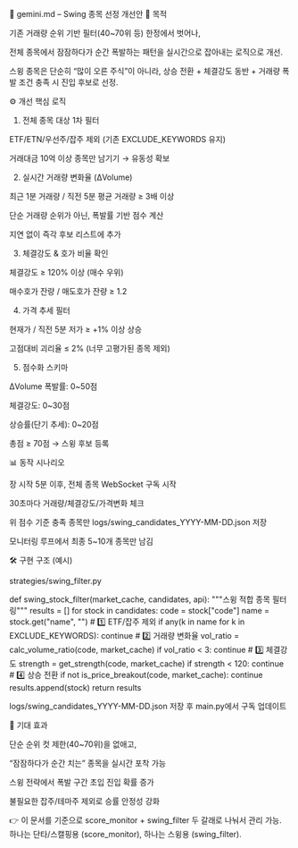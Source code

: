 📄 gemini.md – Swing 종목 선정 개선안
🎯 목적

기존 거래량 순위 기반 필터(40~70위 등) 한정에서 벗어나,

전체 종목에서 잠잠하다가 순간 폭발하는 패턴을 실시간으로 잡아내는 로직으로 개선.

스윙 종목은 단순히 “많이 오른 주식”이 아니라, 상승 전환 + 체결강도 동반 + 거래량 폭발 조건 충족 시 진입 후보로 선정.

⚙️ 개선 핵심 로직
1. 전체 종목 대상 1차 필터

ETF/ETN/우선주/잡주 제외 (기존 EXCLUDE_KEYWORDS 유지)

거래대금 10억 이상 종목만 남기기 → 유동성 확보

2. 실시간 거래량 변화율 (ΔVolume)

최근 1분 거래량 / 직전 5분 평균 거래량 ≥ 3배 이상

단순 거래량 순위가 아닌, 폭발률 기반 점수 계산

지연 없이 즉각 후보 리스트에 추가

3. 체결강도 & 호가 비율 확인

체결강도 ≥ 120% 이상 (매수 우위)

매수호가 잔량 / 매도호가 잔량 ≥ 1.2

4. 가격 추세 필터

현재가 / 직전 5분 저가 ≥ +1% 이상 상승

고점대비 괴리율 ≤ 2% (너무 고평가된 종목 제외)

5. 점수화 스키마

ΔVolume 폭발률: 0~50점

체결강도: 0~30점

상승률(단기 추세): 0~20점

총점 ≥ 70점 → 스윙 후보 등록

📊 동작 시나리오

장 시작 5분 이후, 전체 종목 WebSocket 구독 시작

30초마다 거래량/체결강도/가격변화 체크

위 점수 기준 충족 종목만 logs/swing_candidates_YYYY-MM-DD.json 저장

모니터링 루프에서 최종 5~10개 종목만 남김

🛠️ 구현 구조 (예시)

strategies/swing_filter.py

def swing_stock_filter(market_cache, candidates, api):
    """스윙 적합 종목 필터링"""
    results = []
    for stock in candidates:
        code = stock["code"]
        name = stock.get("name", "")
        # 1️⃣ ETF/잡주 제외
        if any(k in name for k in EXCLUDE_KEYWORDS):
            continue
        # 2️⃣ 거래량 변화율
        vol_ratio = calc_volume_ratio(code, market_cache)
        if vol_ratio < 3: 
            continue
        # 3️⃣ 체결강도
        strength = get_strength(code, market_cache)
        if strength < 120: 
            continue
        # 4️⃣ 상승 전환
        if not is_price_breakout(code, market_cache):
            continue
        results.append(stock)
    return results


logs/swing_candidates_YYYY-MM-DD.json 저장 후 main.py에서 구독 업데이트

🚀 기대 효과

단순 순위 컷 제한(40~70위)을 없애고,

“잠잠하다가 순간 치는” 종목을 실시간 포착 가능

스윙 전략에서 폭발 구간 초입 진입 확률 증가

불필요한 잡주/테마주 제외로 승률 안정성 강화

👉 이 문서를 기준으로 score_monitor + swing_filter 두 갈래로 나눠서 관리 가능.
하나는 단타/스캘핑용 (score_monitor), 하나는 스윙용 (swing_filter).